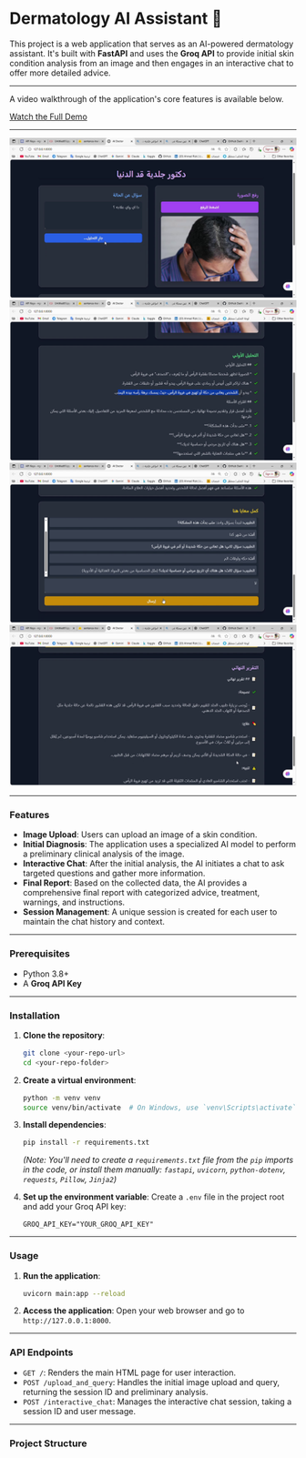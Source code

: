 # Dermatology AI Assistant 🤖

This project is a web application that serves as an AI-powered dermatology assistant. It's built with **FastAPI** and uses the **Groq API** to provide initial skin condition analysis from an image and then engages in an interactive chat to offer more detailed advice.

---

A video walkthrough of the application's core features is available below.

[Watch the Full Demo](demo.mp4)

---
![demo image](templates/1.png)
![demo image](templates/2.png)
![demo image](templates/3.png)
![demo image](templates/4.png)

---
### Features

-   **Image Upload**: Users can upload an image of a skin condition.
-   **Initial Diagnosis**: The application uses a specialized AI model to perform a preliminary clinical analysis of the image.
-   **Interactive Chat**: After the initial analysis, the AI initiates a chat to ask targeted questions and gather more information.
-   **Final Report**: Based on the collected data, the AI provides a comprehensive final report with categorized advice, treatment, warnings, and instructions.
-   **Session Management**: A unique session is created for each user to maintain the chat history and context.

---

### Prerequisites

-   Python 3.8+
-   A **Groq API Key**

---

### Installation

1.  **Clone the repository**:
    ```sh
    git clone <your-repo-url>
    cd <your-repo-folder>
    ```

2.  **Create a virtual environment**:
    ```sh
    python -m venv venv
    source venv/bin/activate  # On Windows, use `venv\Scripts\activate`
    ```

3.  **Install dependencies**:
    ```sh
    pip install -r requirements.txt
    ```
    *(Note: You'll need to create a `requirements.txt` file from the `pip` imports in the code, or install them manually: `fastapi`, `uvicorn`, `python-dotenv`, `requests`, `Pillow`, `Jinja2`)*

4.  **Set up the environment variable**:
    Create a `.env` file in the project root and add your Groq API key:
    ```
    GROQ_API_KEY="YOUR_GROQ_API_KEY"
    ```

---

### Usage

1.  **Run the application**:
    ```sh
    uvicorn main:app --reload
    ```

2.  **Access the application**:
    Open your web browser and go to `http://127.0.0.1:8000`.

---

### API Endpoints

-   `GET /`: Renders the main HTML page for user interaction.
-   `POST /upload_and_query`: Handles the initial image upload and query, returning the session ID and preliminary analysis.
-   `POST /interactive_chat`: Manages the interactive chat session, taking a session ID and user message.

---

### Project Structure   
